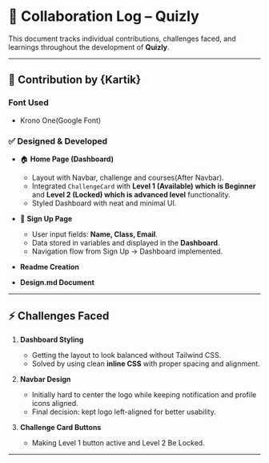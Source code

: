 # 🤝 Collaboration Log – Quizly

This document tracks individual contributions, challenges faced, and learnings throughout the development of **Quizly**.

---

## 📌 Contribution by {Kartik}

### Font Used
- Krono One(Google Font)

### ✅ Designed & Developed
- 🏠 **Home Page (Dashboard)**  
  - Layout with Navbar, challenge and courses(After Navbar).  
  - Integrated `ChallengeCard` with **Level 1 (Available) which is Beginner** and **Level 2 (Locked) which is advanced level** functionality.  
  - Styled Dashboard with neat and minimal UI.  

- 📝 **Sign Up Page**  
  - User input fields: **Name, Class, Email**.  
  - Data stored in variables and displayed in the **Dashboard**.  
  - Navigation flow from Sign Up → Dashboard implemented.  

- **Readme Creation** 

- **Design.md Document** 

---

## ⚡ Challenges Faced
1. **Dashboard Styling**  
   - Getting the layout to look balanced without Tailwind CSS.  
   - Solved by using clean **inline CSS** with proper spacing and alignment.  

2. **Navbar Design**  
   - Initially hard to center the logo while keeping notification and profile icons aligned.  
   - Final decision: kept logo left-aligned for better usability.  

3. **Challenge Card Buttons**  
   - Making Level 1 button active and Level 2 Be Locked.   

---